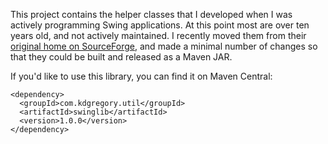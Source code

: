 This project contains the helper classes that I developed when I was actively
programming Swing applications. At this point most are over ten years old, and
not actively maintained. I recently moved them from their [original home on
SourceForge](https://sourceforge.net/projects/swinglib/), and made a minimal
number of changes so that they could be built and released as a Maven JAR.

If you'd like to use this library, you can find it on Maven Central:

```
<dependency>
  <groupId>com.kdgregory.util</groupId>
  <artifactId>swinglib</artifactId>
  <version>1.0.0</version>
</dependency>
```
